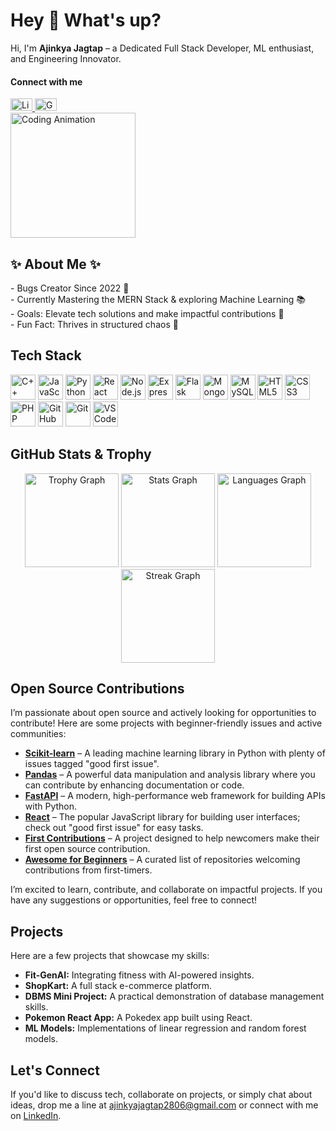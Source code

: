 <h1 align="left">Hey 👋 What's up?</h1>

<p align="left">
  Hi, I'm <strong>Ajinkya Jagtap</strong> – a Dedicated Full Stack Developer, ML enthusiast, and Engineering Innovator.
</p>

<h4 align="left">Connect with me</h4>
<div align="left">
  <a href="https://www.linkedin.com/in/ajinkya-jagtap-2023ai/" target="_blank">
    <img src="https://raw.githubusercontent.com/maurodesouza/profile-readme-generator/master/src/assets/icons/social/linkedin/default.svg" width="35" height="20" alt="LinkedIn Logo" />
  </a>
  <a href="mailto:ajinkyajagtap2806@gmail.com" target="_blank">
    <img src="https://raw.githubusercontent.com/maurodesouza/profile-readme-generator/master/src/assets/icons/social/gmail/default.svg" width="35" height="20" alt="Gmail Logo" />
  </a>
</div>

<div align="left">
  <!-- Choose one of the GIF options below by replacing the URL in the src attribute -->
  <!-- Option 1: Coding Focus -->
  <img height="200" src="https://media.giphy.com/media/l0MYt5jPR6QX5pnqM/giphy.gif" alt="Coding Animation" />
  
  <!-- Option 2: Software/Debugging Vibe -->
  <!-- <img height="200" src="https://media.giphy.com/media/3o7TKMt1VVNkHV2PaE/giphy.gif" alt="Software Development Animation" /> -->
  
  <!-- Option 3: Tech Aesthetics -->
  <!-- <img height="200" src="https://media.giphy.com/media/26tPoyDhjiJ2g7rEs/giphy.gif" alt="Tech Vibe Animation" /> -->
  
  <!-- Option 4: AI/ML Futuristic -->
  <!-- <img height="200" src="https://media.giphy.com/media/xT9IgzoKnwFNmISR8I/giphy.gif" alt="AI and ML Animation" /> -->
  
  <!-- Option 5: AI/ML Alternative -->
  <!-- <img height="200" src="https://media.giphy.com/media/3o7aCVp7zO4FxQDJuk/giphy.gif" alt="AI/ML Digital Animation" /> -->
</div>

<h2 align="left">✨ About Me ✨</h2>
<p align="left">
  - Bugs Creator Since 2022 🐞<br>
  - Currently Mastering the MERN Stack & exploring Machine Learning 📚<br>
  - Goals: Elevate tech solutions and make impactful contributions 🎯<br>
  - Fun Fact: Thrives in structured chaos 🎲
</p>

<h2 align="left">Tech Stack</h2>
<div align="left">
  <img src="https://cdn.jsdelivr.net/gh/devicons/devicon/icons/cplusplus/cplusplus-original.svg" height="40" alt="C++" />
  <img src="https://cdn.jsdelivr.net/gh/devicons/devicon/icons/javascript/javascript-original.svg" height="40" alt="JavaScript" />
  <img src="https://cdn.jsdelivr.net/gh/devicons/devicon/icons/python/python-original.svg" height="40" alt="Python" />
  <img src="https://cdn.jsdelivr.net/gh/devicons/devicon/icons/react/react-original.svg" height="40" alt="React" />
  <img src="https://cdn.jsdelivr.net/gh/devicons/devicon/icons/nodejs/nodejs-original.svg" height="40" alt="Node.js" />
  <img src="https://cdn.jsdelivr.net/gh/devicons/devicon/icons/express/express-original.svg" height="40" alt="Express" />
  <img src="https://cdn.jsdelivr.net/gh/devicons/devicon/icons/flask/flask-original.svg" height="40" alt="Flask" />
  <img src="https://cdn.jsdelivr.net/gh/devicons/devicon/icons/mongodb/mongodb-original.svg" height="40" alt="MongoDB" />
  <img src="https://cdn.jsdelivr.net/gh/devicons/devicon/icons/mysql/mysql-original.svg" height="40" alt="MySQL" />
  <img src="https://cdn.jsdelivr.net/gh/devicons/devicon/icons/html5/html5-original.svg" height="40" alt="HTML5" />
  <img src="https://cdn.jsdelivr.net/gh/devicons/devicon/icons/css3/css3-original.svg" height="40" alt="CSS3" />
  <img src="https://cdn.jsdelivr.net/gh/devicons/devicon/icons/php/php-original.svg" height="40" alt="PHP" />
  <img src="https://cdn.jsdelivr.net/gh/devicons/devicon/icons/github/github-original.svg" height="40" alt="GitHub" />
  <img src="https://cdn.jsdelivr.net/gh/devicons/devicon/icons/git/git-original.svg" height="40" alt="Git" />
  <img src="https://cdn.jsdelivr.net/gh/devicons/devicon/icons/vscode/vscode-original.svg" height="40" alt="VSCode" />
</div>

<h2 align="left">GitHub Stats & Trophy</h2>
<div align="center">
  <img src="https://github-profile-trophy.vercel.app?username=ajinkya2356&theme=darkhub&column=-1&row=1&margin-w=10&margin-h=8&no-bg=false&no-frame=false&order=4" height="150" alt="Trophy Graph" />
  <img src="https://github-readme-stats.vercel.app/api?username=ajinkya2356&hide_title=true&hide_rank=true&show_icons=true&include_all_commits=true&count_private=true&disable_animations=false&theme=dark&locale=en&hide_border=false&order=1" height="150" alt="Stats Graph" />
  <img src="https://github-readme-stats.vercel.app/api/top-langs?username=ajinkya2356&locale=en&hide_title=false&layout=compact&card_width=320&langs_count=6&theme=dark&hide_border=false&order=2" height="150" alt="Languages Graph" />
  <img src="https://streak-stats.demolab.com?user=ajinkya2356&locale=en&mode=daily&theme=dark&hide_border=false&border_radius=5&order=3" height="150" alt="Streak Graph" />
</div>

<h2 align="left">Open Source Contributions</h2>
<p align="left">
  I’m passionate about open source and actively looking for opportunities to contribute! Here are some projects with beginner-friendly issues and active communities:
</p>
<ul>
  <li>
    <strong><a href="https://github.com/scikit-learn/scikit-learn" target="_blank">Scikit-learn</a></strong> – A leading machine learning library in Python with plenty of issues tagged "good first issue".
  </li>
  <li>
    <strong><a href="https://github.com/pandas-dev/pandas" target="_blank">Pandas</a></strong> – A powerful data manipulation and analysis library where you can contribute by enhancing documentation or code.
  </li>
  <li>
    <strong><a href="https://github.com/tiangolo/fastapi" target="_blank">FastAPI</a></strong> – A modern, high-performance web framework for building APIs with Python.
  </li>
  <li>
    <strong><a href="https://github.com/facebook/react" target="_blank">React</a></strong> – The popular JavaScript library for building user interfaces; check out "good first issue" for easy tasks.
  </li>
  <li>
    <strong><a href="https://github.com/firstcontributions/first-contributions" target="_blank">First Contributions</a></strong> – A project designed to help newcomers make their first open source contribution.
  </li>
  <li>
    <strong><a href="https://github.com/MunGell/awesome-for-beginners" target="_blank">Awesome for Beginners</a></strong> – A curated list of repositories welcoming contributions from first-timers.
  </li>
</ul>
<p align="left">
  I’m excited to learn, contribute, and collaborate on impactful projects. If you have any suggestions or opportunities, feel free to connect!
</p>

<h2 align="left">Projects</h2>
<p align="left">
  Here are a few projects that showcase my skills:
</p>
<ul>
  <li><strong>Fit-GenAI:</strong> Integrating fitness with AI-powered insights.</li>
  <li><strong>ShopKart:</strong> A full stack e-commerce platform.</li>
  <li><strong>DBMS Mini Project:</strong> A practical demonstration of database management skills.</li>
  <li><strong>Pokemon React App:</strong> A Pokedex app built using React.</li>
  <li><strong>ML Models:</strong> Implementations of linear regression and random forest models.</li>
</ul>

<h2 align="left">Let's Connect</h2>
<p align="left">
  If you'd like to discuss tech, collaborate on projects, or simply chat about ideas, drop me a line at <a href="mailto:ajinkyajagtap2806@gmail.com">ajinkyajagtap2806@gmail.com</a> or connect with me on <a href="https://www.linkedin.com/in/ajinkya-jagtap-2023ai/">LinkedIn</a>.
</p>
